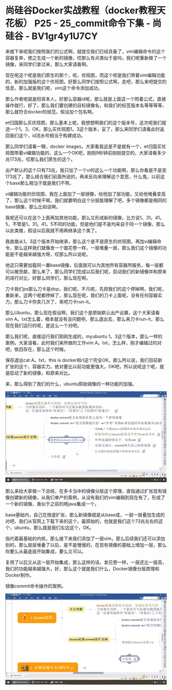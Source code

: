 # 尚硅谷Docker实战教程（docker教程天花板） P25 - 25_commit命令下集 - 尚硅谷 - BV1gr4y1U7CY

来接下来呢我们按照我们的公式啊，就提交我们已经具备了，vim编辑命令的这个容器复奔，使之生成一个新的镜像，哎那么有点类似于是吗，我们呢重新做了一个镜像，来同学们拿过来，那么大家请看啊。

现在呢这个呢是我们原生的那个，呃，优班图，而这个呢是我们带着vim编辑功能的，新的加强版的这个优班图，好那么同学们按照公式啊，走吧，那么来吧提交的信息，那么就是我们呢，vim这个命令添加成功。

那么作者呢就是阳哥本人，好那么容器id呢，那么就是上面这一个照着公式，直接操作就行，好了，那么我们要创建的目标镜像名，和我们的标签版本名等等等等，那么就符合docker的规范，假设加个包名啊。

et归国那么买优班图，那么基本上呢，我想想啊我们的这个版本号，这次呢我们就选一个1。3，OK，那么买优班图1。3这个版本，妥了，那么来同学们请看此时返回我们这个，id流水号相当于构建成功。

那么同学们请看一眼，docker images，大家看我这是不是就有一个，et归国买优班图带着vi编辑功能的，这么一个OK吧，刚刚9秒钟前刚刚提交的，大家请看多少兆173兆，哎那么我们原生的这个。

出产默认的这个只有73兆，我只加了一个vi的这么一个功能啊，那么你看是不是变173兆了，那么结合我们前面所说的，再来反向来理解这个意思，什么鬼，以前这个base那么相当于就是我们不带。

vi编辑功能的优班图，我在上面加了一层镜像，给他加了层功能，又给他堆叠变高了，那么这个时候干嘛，我们就要明白这个分层能理解了吧，多个镜像都是相同的base镜像，那么比如说啊。

我呢还可以在这个上面再加其他功能，那么又形成新的镜像，比方说1。31。41。5，不管是1。31。41。5不同的功能，但是他们是不是均来自于同一个镜像，那么以此类推，假设以后我就不用再继承这个类了。

我直接从1。3这个版本开始继承，那么这个是不是原生的优班图，再加vi编辑命令，那么这样我们就像发一个面花卷一样，一层堆叠一层，那么我们这个镜像的功能是不是越来越强大呀，哎那么所以说呢。

他这只需要加载同一番base镜像，后面就可以为其他所有容器所服务，每一层都可以被贡献，那么来了，那么同学们完成以后我们呢，启动我们的新镜像并和原来的进行对比，好那么同学们，那么现在啊。

刀卡我们ps那么刀卡是dop，我们呢，不凡呢，先把我们的这个停掉啊，我们呢，重新来，这两个呢都停掉了，那么现在呢，我们的刀卡上面呢，没有任何容器实力，那么刀卡你卖几次了，来吧刀卡run-it。

那么Ubuntu，那么现在假设啊，我们这个是原始默认出产设置，这个大家请看vim A。txt怎么着，根本就没有没问题吧，那么退出去，那么来刀卡run-it，那么现在我们运行的呢，是这么一个对吧。

那么我们呢，直接运行我们刚刚生成的，myubuntu 1。3这个版本，那么一样的案例，大家请看，此时我们来所做的工作vim A。txt，怎么样，刚才编辑过的对吧，依旧存在，那么这个时候。

保存退出cat A。txt，this is docker和rl这个完全OK，那么所以说，我们目前新扩张的这个，容器实力，绝对要比以前功能更强大，OK吧，所以说呢这个呢，就是启动了新的镜像，和原来对比。

来，那么得到了我们的什么，ubuntu原始镜像的一种功能的加强。

![](img/e5209027c5c3dd48b0149e1447da96a7_1.png)

那么来给大家做一下总结，在多卡当中的镜像分层这个原理，直指通过扩张现有镜像创建新的镜像，从我们单产的案例，从没有我们的vim编辑到现在有了，形成了一个新的镜像，类似于之前的用java集成一个。

base基础内，自己在按虚扩张，那么新镜像就是从base成，一层一层叠加生成的对吧，我们从官网上下载下来的这个，最原始的，也就是我们这个73兆左右的这个，ubuntu，那么就是我们左边这个，OK。

指代着最基础的内核，那么接下来我们添加了一层vim，那么后续我们还可以添加别的，那么层层堆叠了以后，是不是慢慢的，在现有镜像的基础上增加一层，那么你要么从最底层开始集成，要么又可以。

复用了以后又从这一层开始集成，那么这样的话，发花卷一样，一层还比一层高，我们的功能越来越强大，好，那么这个就是我们什么，Docker镜像分层原理和Docker制作。

镜像commit命令操作的案例。

![](img/e5209027c5c3dd48b0149e1447da96a7_3.png)